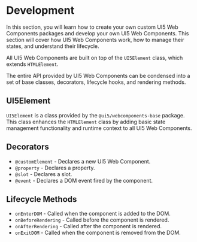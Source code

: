 # Development

In this section, you will learn how to create your own custom UI5 Web Components packages and develop your own UI5 Web Components. This section will cover how UI5 Web Components work, how to manage their states, and understand their lifecycle.

All UI5 Web Components are built on top of the `UI5Element` class, which extends `HTMLElement`.

The entire API provided by UI5 Web Components can be condensed into a set of base classes, decorators, lifecycle hooks, and rendering methods.

## UI5Element
`UI5Element` is a class provided by the `@ui5/webcomponents-base` package. This class enhances the `HTMLElement` class by adding basic state management functionality and runtime context to all UI5 Web Components.

## Decorators
- `@customElement` - Declares a new UI5 Web Component.
- `@property` - Declares a property.
- `@slot` - Declares a slot.
- `@event` - Declares a DOM event fired by the component.

## Lifecycle Methods
- `onEnterDOM` - Called when the component is added to the DOM.
- `onBeforeRendering` - Called before the component is rendered.
- `onAfterRendering` - Called after the component is rendered.
- `onExitDOM` - Called when the component is removed from the DOM.

